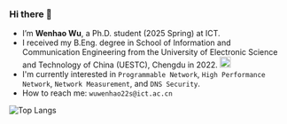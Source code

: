 ### Hi there 👋
- I’m **Wenhao Wu**, a Ph.D. student (2025 Spring) at ICT.
- I received my B.Eng. degree in School of Information and Communication Engineering from the University of Electronic Science and Technology of China (UESTC), Chengdu in 2022. <img src="https://yuezih-bucket.oss-cn-beijing.aliyuncs.com/UESTC_logo.png" width="20" />
- I'm currently interested in `Programmable Network`, `High Performance Network`, `Network Measurement`, and `DNS Security`.
- How to reach me: `wuwenhao22s@ict.ac.cn`

![Top Langs](https://github-readme-stats.vercel.app/api/top-langs/?username=f-555&layout=compact&theme=tokyonight)



